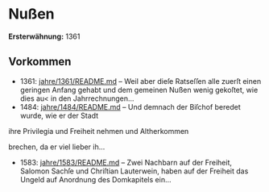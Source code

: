 # Nußen

**Ersterwähnung:** 1361

## Vorkommen
- 1361: [jahre/1361/README.md](../jahre/1361/README.md) – Weil aber dieſe Ratseſſen alle zuerſt einen geringen
Anfang gehabt und dem gemeinen Nußen wenig gekoſtet,
wie dies au< in den Jahrrechnungen...
- 1484: [jahre/1484/README.md](../jahre/1484/README.md) – Und demnach der Biſchof beredet wurde, wie er der Stadt

ihre Privilegia und Freiheit nehmen und Altherkommen

brechen, da er viel lieber ih...
- 1583: [jahre/1583/README.md](../jahre/1583/README.md) – Zwei Nachbarn auf der Freiheit, Salomon Sachſe und
Chriſtian Lauterwein, haben auf der Freiheit das Ungeld
auf Anordnung des Domkapitels ein...
